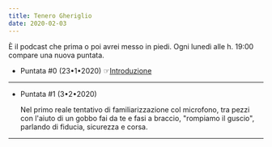```yaml
---
title: Tenero Gheriglio
date: 2020-02-03
---
```

È il podcast che prima o poi avrei messo in piedi. Ogni lunedì alle h. 19:00 compare una nuova puntata.
&nbsp;

* Puntata #0 (23•1•2020) ☞[Introduzione](https://anchor.fm/miriana-novella7/episodes/Introduzione-eacelf)

---

* Puntata #1 (3•2•2020)

    Nel primo reale tentativo di familiarizzazione col microfono, tra pezzi con l'aiuto di un gobbo fai da te e fasi a braccio, "rompiamo il guscio", parlando di fiducia, sicurezza e corsa.

---

